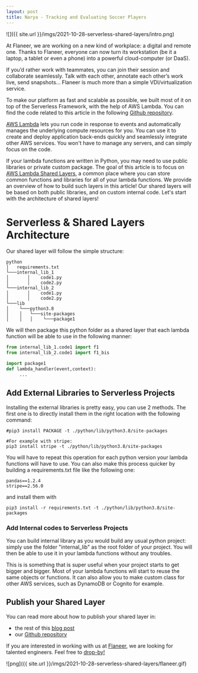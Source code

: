 ```yaml
---
layout: post
title: Narya - Tracking and Evaluating Soccer Players
---
```

<!-- Global site tag (gtag.js) - Google Analytics -->
<script async src="https://www.googletagmanager.com/gtag/js?id=UA-145347384-1"></script>
<script>
  window.dataLayer = window.dataLayer || [];
  function gtag(){dataLayer.push(arguments);}
  gtag('js', new Date());

  gtag('config', 'UA-145347384-1');
</script>

<style TYPE="text/css">
code.has-jax {font: inherit; font-size: 100%; background: inherit; border: inherit;}
</style>
<script type="text/x-mathjax-config">
MathJax.Hub.Config({
    tex2jax: {
        inlineMath: [['$','$'], ['\\(','\\)']],
        skipTags: ['script', 'noscript', 'style', 'textarea', 'pre'] // removed 'code' entry
    }
});
MathJax.Hub.Queue(function() {
    var all = MathJax.Hub.getAllJax(), i;
    for(i = 0; i < all.length; i += 1) {
        all[i].SourceElement().parentNode.className += ' has-jax';
    }
});
</script>
<script type="text/javascript" src="https://cdnjs.cloudflare.com/ajax/libs/mathjax/2.7.4/MathJax.js?config=TeX-AMS_HTML-full"></script>

![]({{ site.url }}/imgs/2021-10-28-serverless-shared-layers/intro.png)

At Flaneer, we are working on a new kind of workplace: a digital and remote one. Thanks to Flaneer, everyone can now turn its workstation (be it a laptop, a tablet or even a phone) into a powerful cloud-computer (or DaaS).

If you’d rather work with teammates, you can join their session and collaborate seamlessly. Talk with each other, annotate each other’s work live, send snapshots… Flaneer is much more than a simple VDI/virtualization service.

To make our platform as fast and scalable as possible, we built most of it on top of the Serverless Framework, with the help of AWS Lambda. You can find the code related to this article in the following [Github repository](https://github.com/Flaneer/serverless-layer-builder).

[AWS Lambda](https://aws.amazon.com/fr/lambda/) lets you run code in response to events and automatically manages the underlying compute resources for you. You can use it to create and deploy application back-ends quickly and seamlessly integrate other AWS services. You won't have to manage any servers, and can simply focus on the code.

If your lambda functions are written in Python, you may need to use public libraries or private custom package. The goal of this article is to focus on [AWS Lambda Shared Layers](https://docs.aws.amazon.com/serverlessrepo/latest/devguide/sharing-lambda-layers.html), a common place where you can store common functions and libraries for all of your lambda functions. We provide an overview of how to build such layers in this article! Our shared layers will be based on both public libraries, and on custom internal code. Let's start with the architecture of shared layers!

# Serverless & Shared Layers Architecture

Our shared layer will follow the simple structure:

```
python
│   requirements.txt
└───internal_lib_1
│		│    code1.py
│		│    code2.py
└───internal_lib_2
│		│    code1.py
│		│    code2.py
└───lib
│    └───python3.8
│    │   └───site-packages
│    │   │    └───package1
```

We will then package this python folder as a shared layer that each lambda function will be able to use in the following manner:

```python
from internal_lib_1.code1 import f1
from internal_lib_2.code1 import f1_bis

import package1
def lambda_handler(event,context):
	 ...
```

## Add External Libraries to Serverless Projects

Installing the external libraries is pretty easy, you can use 2 methods. The first one is to directly install them in the right location with the following command:

```
#pip3 install PACKAGE -t ./python/lib/python3.8/site-packages

#For example with stripe:
pip3 install stripe -t ./python/lib/python3.8/site-packages
```

You will have to repeat this operation for each python version your lambda functions will have to use. You can also make this process quicker by building a requirements.txt file like the following one:

```
pandas==1.2.4
stripe==2.56.0
```

and install them with

```
pip3 install -r requirements.txt -t ./python/lib/python3.8/site-packages
```

### Add Internal codes to Serverless Projects

You can build internal library as you would build any usual python project: simply use the folder "internal_lib" as the root folder of your project. You will then be able to use it in your lambda functions without any troubles.

This is is something that is super useful when your project starts to get bigger and bigger. Most of your lambda functions will start to reuse the same objects or functions. It can also allow you to make custom class for other AWS services, such as DynamoDB or Cognito for example.

## Publish your Shared Layer

You can read more about how to publish your shared layer in:
* the rest of this [blog post](https://www.flaneer.com/blog/aws-lambda-shared-layers-for-python)
* our [Github repository](https://github.com/Flaneer/serverless-layer-builder)

If you are interested in working with us at [Flaneer](https://www.flaneer.com), we are looking for talented engineers. Feel free to [drop-by!](https://flaneer.notion.site/Careers-at-Flaneer-add020b854aa4bb498bd4d8455edb16c)

![png]({{ site.url }}/imgs/2021-10-28-serverless-shared-layers/flaneer.gif)